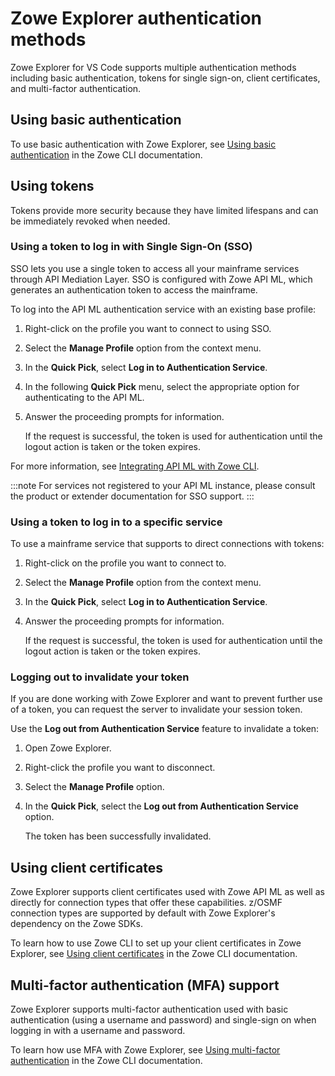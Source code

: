# Zowe Explorer authentication methods

Zowe Explorer for VS Code supports multiple authentication methods including basic authentication, tokens for single sign-on, client certificates, and multi-factor authentication.

## Using basic authentication

To use basic authentication with Zowe Explorer, see [Using basic authentication](../user-guide/cli-authentication-methods.md#using-basic-authentication) in the Zowe CLI documentation.

## Using tokens

Tokens provide more security because they have limited lifespans and can be immediately revoked when needed.

### Using a token to log in with Single Sign-On (SSO)

SSO lets you use a single token to access all your mainframe services through API Mediation Layer. SSO is configured with Zowe API ML, which generates an authentication token to access the mainframe. 

To log into the API ML authentication service with an existing base profile:

1. Right-click on the profile you want to connect to using SSO.
2. Select the **Manage Profile** option from the context menu.
3. In the **Quick Pick**, select **Log in to Authentication Service**.
4. In the following **Quick Pick** menu, select the appropriate option for authenticating to the API ML.
5. Answer the proceeding prompts for information.

   If the request is successful, the token is used for authentication until the logout action is taken or the token expires.

For more information, see [Integrating API ML with Zowe CLI](./cli-using-integrating-apiml.md).

:::note
For services not registered to your API ML instance, please consult the product or extender documentation for SSO support.
:::

### Using a token to log in to a specific service

To use a mainframe service that supports to direct connections with tokens:

1. Right-click on the profile you want to connect to.
2. Select the **Manage Profile** option from the context menu.
3. In the **Quick Pick**, select **Log in to Authentication Service**.
4. Answer the proceeding prompts for information.

   If the request is successful, the token is used for authentication until the logout action is taken or the token expires.


### Logging out to invalidate your token

If you are done working with Zowe Explorer and want to prevent further use of a token, you can request the server to invalidate your session token.

Use the **Log out from Authentication Service** feature to invalidate a token:

1. Open Zowe Explorer.
2. Right-click the profile you want to disconnect.
3. Select the **Manage Profile** option.
4. In the **Quick Pick**, select the **Log out from Authentication Service** option.

   The token has been successfully invalidated.

## Using client certificates

Zowe Explorer supports client certificates used with Zowe API ML as well as directly for connection types that offer these capabilities. z/OSMF connection types are supported by default with Zowe Explorer's dependency on the Zowe SDKs.

To learn how to use Zowe CLI to set up your client certificates in Zowe Explorer, see [Using client certificates](../user-guide/cli-authentication-methods.md#using-client-certificates) in the Zowe CLI documentation.

## Multi-factor authentication (MFA) support

Zowe Explorer supports multi-factor authentication used with basic authentication (using a username and password) and single-sign on when logging in with a username and password. 

To learn how use MFA with Zowe Explorer, see [Using multi-factor authentication](../user-guide/cli-authentication-methods.md#using-multi-factor-authentication-mfa) in the Zowe CLI documentation.
